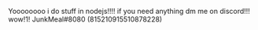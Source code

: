 Yoooooooo i do stuff in nodejs!!!!
if you need anything dm me on discord!!! wow!1! JunkMeal#8080 (815210915510878228)
